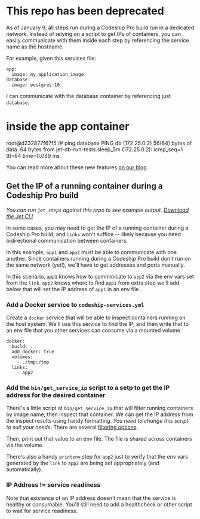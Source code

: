 # This repo has been deprecated

As of January 9, all steps run during a Codeship Pro build run in a dedicated network. Instead of relying on a script to get IPs of containers, you can easily communicate with them inside each step by referencing the service name as the hostname. 

For example, given this services file:

```
app:
  image: my_application_image
database:
  image: postgres:10
```

I can communicate with the database container by referencing just `database`:

# inside the app container
root@d232877f67f5:/# ping database
PING db (172.25.0.2) 56(84) bytes of data.
64 bytes from jet-db-run-tests.sleep_5m (172.25.0.2): icmp_seq=1 ttl=64 time=0.089 ms

You can read more about these new features [on our blog](https://blog.codeship.com/isolated-networks-container-discoverability-and-code-upgrades-at-codeship/).


## Get the IP of a running container during a Codeship Pro build

_You can run `jet steps` against this repo to see example output. [Download the Jet CLI](bit.ly/codeship-jet-tool)._

In some cases, you may need to get the IP of a running container during a Codeship Pro build, and `links` won't suffice -- likely because you need bidirectional communication between containers.

In this example, `app1` and `app2` must be able to communicate with one another. Since containers running during a Codeship Pro build don't run on the same network (yet!), we'll have to get addresses and ports manually.

In this scenario, `app1` knows how to comminicate to `app2` via the env vars set from the `link`. `app2` knows where to find `app1` from extra step we'll add below that will set the IP address of `app1` in an env file.


### Add a Docker service to `codeship-services.yml`
Create a `docker` service that will be able to inspect containers running on the host system. We'll use this service to find the IP, and then write that to an env file that you other services can consume via a mounted volume.

```
docker:
  build: .
  add_docker: true
  volumes:
    - ./tmp:/tmp
  links:
    - app2
```

### Add the `bin/get_service_ip` script to a setp to get the IP address for the desired container

There's a little script at `bin/get_service_ip` that will filter running containers by image name, then inspect that container. We can get the IP address from the inspect results using handy formatting. *You need to change this script to suit your needs*. There are several [filtering options](https://docs.docker.com/engine/reference/commandline/ps/#filtering).

Then, print out that value to an env file. The file is shared across containers via the volume.

There's also a handy `printenv` step for `app2` just to verify that the env vars generated by the `link` to `app2` are being set appropriately (and automatically).

### IP Address != service readiness

Note that existence of an IP address doesn't mean that the service is healthy or consumable. You'll still need to add a healthcheck or other script to wait for service readiness.
